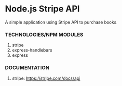 # Node.js Stripe API

A simple application using Stripe API to purchase books.

### TECHNOLOGIES/NPM MODULES
1. stripe
2. express-handlebars
3. express

### DOCUMENTATION
1. stripe: https://stripe.com/docs/api